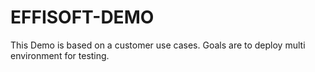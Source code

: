 # EFFISOFT-DEMO
This Demo is based on a customer use cases. Goals are to deploy multi environment for testing.
